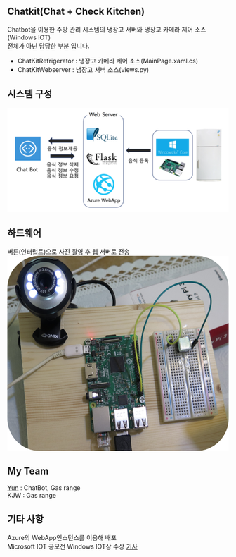 Chatkit(Chat + Check Kitchen)
---
Chatbot을 이용한 주방 관리 시스템의 냉장고 서버와 냉장고 카메라 제어 소스(Windows IOT)  
전체가 아닌 담당한 부분 입니다.

- ChatKitRefrigerator : 냉장고 카메라 제어 소스(MainPage.xaml.cs)
- ChatKitWebserver : 냉장고 서버 소스(views.py)


## 시스템 구성
![시스템 구성](./doc/system.png)

## 하드웨어
버튼(인터럽트)으로 사진 촬영 후 웹 서버로 전송
![hardware](./doc/hardware.png)


## My Team
[Yun](https://gitlab.com/racersyun) : ChatBot, Gas range  
KJW : Gas range

## 기타 사항 
Azure의 WebApp인스턴스를 이용해 배포      
Microsoft IOT 공모전 Windows IOT상 수상 [기사](http://m.zdnet.co.kr/news_view.asp?artice_id=20170413165249#imadnews)

